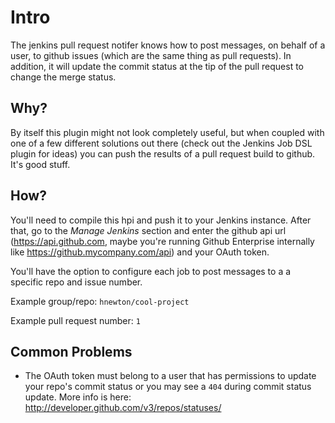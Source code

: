 Intro
=====
The jenkins pull request notifer knows how to post messages, on behalf of a user, to github
issues (which are the same thing as pull requests).  In addition, it will update the commit
status at the tip of the pull request to change the merge status.

Why?
---
By itself this plugin might not look completely useful, but when coupled with one of a few
different solutions out there (check out the Jenkins Job DSL plugin for ideas) you can
push the results of a pull request build to github.  It's good stuff.

How?
---
You'll need to compile this hpi and push it to your Jenkins instance.  After that, go to the
*Manage Jenkins* section and enter the github api url (https://api.github.com, maybe you're
running Github Enterprise internally like https://github.mycompany.com/api) and your OAuth token.

You'll have the option to configure each job to post messages to a a specific repo and
issue number.

Example group/repo: `hnewton/cool-project`

Example pull request number: `1`

Common Problems
---------------
* The OAuth token must belong to a user that has permissions to update your repo's commit
  status or you may see a `404` during commit status update.  More info is here:
  http://developer.github.com/v3/repos/statuses/

